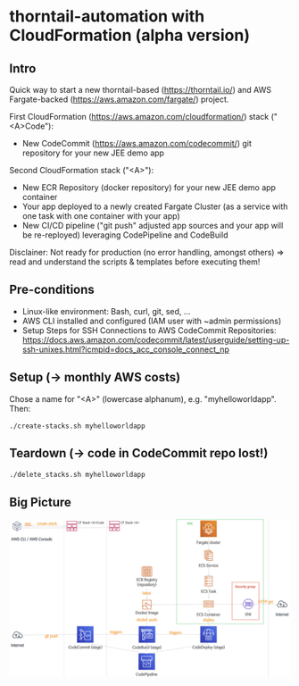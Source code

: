 # thorntail-automation with CloudFormation (alpha version)

## Intro

Quick way to start a new thorntail-based (https://thorntail.io/) and AWS Fargate-backed (https://aws.amazon.com/fargate/) project.

First CloudFormation (https://aws.amazon.com/cloudformation/) stack ("&lt;A>Code"):
- New CodeCommit (https://aws.amazon.com/codecommit/) git repository for your new JEE demo app

Second CloudFormation stack  ("&lt;A>"):
- New ECR Repository (docker repository) for your new JEE demo app container
- Your app deployed to a newly created Fargate Cluster (as a service with one task with one container with your app)
- New CI/CD pipeline ("git push" adjusted app sources and your app will be re-reployed) leveraging CodePipeline and CodeBuild

Disclainer: Not ready for production (no error handling, amongst others) => read and understand the scripts & templates before executing them!

## Pre-conditions

- Linux-like environment: Bash, curl, git, sed, ...
- AWS CLI installed and configured (IAM user with ~admin permissions)
- Setup Steps for SSH Connections to AWS CodeCommit Repositories: https://docs.aws.amazon.com/codecommit/latest/userguide/setting-up-ssh-unixes.html?icmpid=docs_acc_console_connect_np

## Setup (-> monthly AWS costs)

Chose a name for "&lt;A>" (lowercase alphanum), e.g. "myhelloworldapp". Then:

    ./create-stacks.sh myhelloworldapp

## Teardown (-> code in CodeCommit repo lost!)

    ./delete_stacks.sh myhelloworldapp

## Big Picture

![overview](./overview.png)
